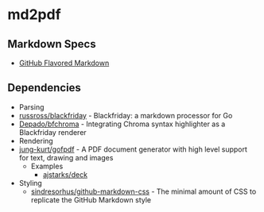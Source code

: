 # md2pdf

## Markdown Specs

- [GitHub Flavored Markdown](https://github.github.com/gfm/)

## Dependencies

- Parsing
- [russross/blackfriday](https://github.com/russross/blackfriday) - Blackfriday: a markdown processor for Go
- [Depado/bfchroma](https://github.com/Depado/bfchroma) - Integrating Chroma syntax highlighter as a Blackfriday renderer 
- Rendering
- [jung-kurt/gofpdf](https://github.com/jung-kurt/gofpdf) - A PDF document generator with high level support for text, drawing and images
  - Examples
    - [ajstarks/deck](https://github.com/ajstarks/deck/blob/master/cmd/pdfdeck/pdfdeck.go)
- Styling
  - [sindresorhus/github-markdown-css](https://github.com/sindresorhus/github-markdown-css) - The minimal amount of CSS to replicate the GitHub Markdown style
